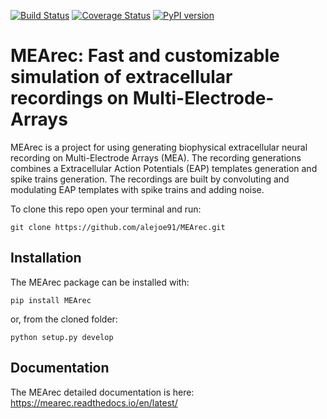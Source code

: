 [![Build Status](https://travis-ci.org/alejoe91/MEArec.svg?branch=master)](https://travis-ci.org/alejoe91/MEArec) [![Coverage Status](https://coveralls.io/repos/github/alejoe91/MEArec/badge.svg?branch=master)](https://coveralls.io/github/alejoe91/MEArec?branch=master) [![PyPI version](https://badge.fury.io/py/MEArec.svg)](https://badge.fury.io/py/MEArec)

# MEArec: Fast and customizable simulation of extracellular recordings on Multi-Electrode-Arrays

MEArec is a project for using generating biophysical extracellular neural recording on Multi-Electrode Arrays (MEA). The recording generations combines a Extracellular Action Potentials (EAP) templates generation and spike trains generation. The recordings are built by convoluting and modulating EAP templates with spike trains and adding noise.

To clone this repo open your terminal and run:

`git clone https://github.com/alejoe91/MEArec.git`

## Installation

The MEArec package can be installed with:

```
pip install MEArec
```
or, from the cloned folder:

```
python setup.py develop
```

## Documentation

The MEArec detailed documentation is here: https://mearec.readthedocs.io/en/latest/
